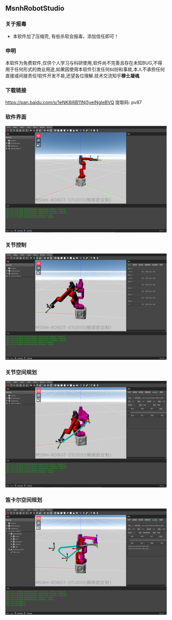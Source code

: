 ## MsnhRobotStudio
### 关于报毒
- 本软件加了压缩壳, 有些杀软会报毒，添加信任即可！

### 申明 
本软件为免费软件,仅供个人学习与科研使用,软件尚不完善且存在未知BUG,不得用于任何形式的商业用途,如果因使用本软件引发任何纠纷和事故,本人不承担任何直接或间接责任!软件开发不易,还望各位理解.技术交流知乎**穆士凝魂**.

### 下载链接
https://pan.baidu.com/s/1eNK8i6B11Nj5yelNgleBVQ 提取码: pv87
### 软件界面
![](MsnhRobotStudio/studio.png)
### 关节控制
![](MsnhRobotStudio/jointMove.png)
### 关节空间规划
![](MsnhRobotStudio/jointPlan.png)
### 笛卡尔空间规划
![](MsnhRobotStudio/cartPlan.png)
